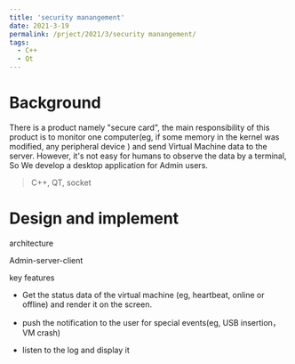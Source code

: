 ```yaml
---
title: 'security manangement'
date: 2021-3-19
permalink: /prject/2021/3/security manangement/
tags:
  - C++
  - Qt
---
```


# Background
There is a product namely "secure card", the main responsibility of this product is to monitor one computer(eg, if some memory in the kernel was modified, any peripheral device ) and send Virtual Machine data to the server. However, it's not easy for humans to observe the data by a terminal, So We develop a desktop application for Admin users. 

> C++, QT, socket

# Design and implement	



architecture

Admin-server-client

key features

- Get the status data of the virtual machine (eg, heartbeat, online or offline) and render it on the screen.

- push the notification to the user for special events(eg, USB insertion， VM crash)

- listen to the log and display it 

  
